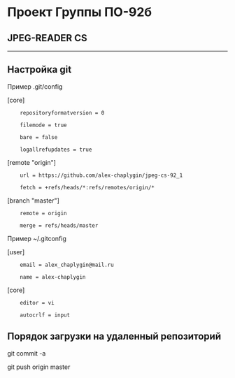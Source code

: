 # Проект Группы ПО-92б
## JPEG-READER CS

---
## Настройка git
Пример .git/config

[core]

        repositoryformatversion = 0

        filemode = true

        bare = false

        logallrefupdates = true

[remote "origin"]

        url = https://github.com/alex-chaplygin/jpeg-cs-92_1

        fetch = +refs/heads/*:refs/remotes/origin/*

[branch "master"]

        remote = origin

        merge = refs/heads/master

Пример ~/.gitconfig

[user]

        email = alex_chaplygin@mail.ru

        name = alex-chaplygin

[core]

        editor = vi

        autocrlf = input

## Порядок загрузки на удаленный репозиторий

git commit -a

git push origin master

